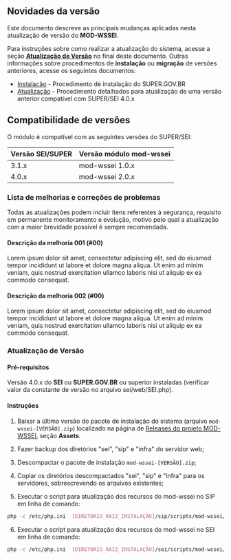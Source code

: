 ## Novidades da versão <VERSAO>

Este documento descreve as principais mudanças aplicadas nesta atualização de versão do **MOD-WSSEI**.

Para instruções sobre como realizar a atualização do sistema, acesse a seção **[Atualização de Versão](#atualização-de-versão)** no final deste documento. Outras informações sobre procedimentos de **instalação** ou **migração** de versões anteriores, acesse os seguintes documentos:

* [Instalação](../<VERSAO>/docs/INSTALACAO.md) - Procedimento de instalação do SUPER.GOV.BR
* [Atualização](../<VERSAO>/docs/ATUALIZACAO.md) - Procedimento detalhados para atualização de uma versão anterior compatível com SUPER/SEI 4.0.x

## Compatibilidade de versões

O módulo é compatível com as seguintes versões do SUPER/SEI:

| Versão SEI/SUPER | Versão módulo mod-wssei |
| ---              | ---                     |
| 3.1.x            | mod-wssei 1.0.x         |
| 4.0.x            | mod-wssei 2.0.x         |

### Lista de melhorias e correções de problemas

Todas as atualizações podem incluir itens referentes à segurança, requisito em permanente monitoramento e evolução, motivo pelo qual a atualização com a maior brevidade possível é sempre recomendada.


#### Descrição da melhoria 001 (#00)

Lorem ipsum dolor sit amet, consectetur adipiscing elit, sed do eiusmod tempor incididunt ut labore et dolore magna aliqua. Ut enim ad minim veniam, quis nostrud exercitation ullamco laboris nisi ut aliquip ex ea commodo consequat.

#### Descrição da melhoria 002 (#00)

Lorem ipsum dolor sit amet, consectetur adipiscing elit, sed do eiusmod tempor incididunt ut labore et dolore magna aliqua. Ut enim ad minim veniam, quis nostrud exercitation ullamco laboris nisi ut aliquip ex ea commodo consequat.



### Atualização de Versão

#### Pré-requisitos

Versão 4.0.x do **SEI** ou **SUPER.GOV.BR** ou superior instaladas (verificar valor da constante de versão no arquivo sei/web/SEI.php).

#### Instruções

1. Baixar a última versão do pacote de instalação do sistema (arquivo `mod-wssei-[VERSÃO].zip`) localizado na página de [Releases do projeto MOD-WSSEI](https://github.com/spbgovbr/mod-wssei/releases), seção **Assets**.

2. Fazer backup dos diretórios "sei", "sip" e "infra" do servidor web;

3. Descompactar o pacote de instalação `mod-wssei-[VERSÃO].zip`;

4. Copiar os diretórios descompactados "sei", "sip" e "infra" para os servidores, sobrescrevendo os arquivos existentes;

5. Executar o script para atualização dos recursos do mod-wssei no SIP em linha de comando:

```bash
php -c /etc/php.ini  [DIRETORIO_RAIZ_INSTALAÇÃO]/sip/scripts/mod-wssei/sip_atualizar_versao_modulo_wssei.php
```

6. Executar o script para atualização dos recursos do mod-wssei no SEI em linha de comando:

```bash
php -c /etc/php.ini  [DIRETORIO_RAIZ_INSTALAÇÃO]/sei/scripts/mod-wssei/sei_atualizar_versao_modulo_wssei.php
```